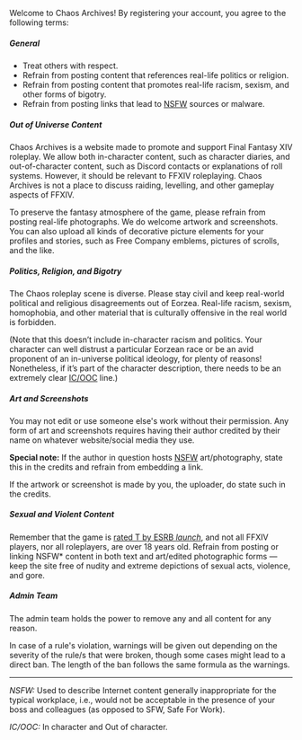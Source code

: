 Welcome to Chaos Archives! By registering your account, you agree to the following terms:

##### General

- Treat others with respect.
- Refrain from posting content that references real-life politics or religion.
- Refrain from posting content that promotes real-life racism, sexism, and other forms of bigotry.
- Refrain from posting links that lead to <a id="nsfw-ref" href="/rules#nsfw">NSFW</a> sources or malware.

##### Out of Universe Content

Chaos Archives is a website made to promote and support Final Fantasy XIV roleplay. We allow both in-character content, such as character diaries, and out-of-character content, such as Discord contacts or explanations of roll systems. However, it should be relevant to FFXIV roleplaying. Chaos Archives is not a place to discuss raiding, levelling, and other gameplay aspects of FFXIV.

To preserve the fantasy atmosphere of the game, please refrain from posting real-life photographs. We do welcome artwork and screenshots. You can also upload all kinds of decorative picture elements for your profiles and stories, such as Free Company emblems, pictures of scrolls, and the like.

##### Politics, Religion, and Bigotry

The Chaos roleplay scene is diverse. Please stay civil and keep real-world political and religious disagreements out of Eorzea. Real-life racism, sexism, homophobia, and other material that is culturally offensive in the real world is forbidden.

(Note that this doesn’t include in-character racism and politics. Your character can well distrust a particular Eorzean race or be an avid proponent of an in-universe political ideology, for plenty of reasons! Nonetheless, if it’s part of the character description, there needs to be an extremely clear <a href="/rules#ic-ooc">IC/OOC</a> line.)


##### Art and Screenshots

You may not edit or use someone else's work without their permission. Any form of art and screenshots requires having their author credited by their name on whatever website/social media they use.

**Special note:** If the author in question hosts <a href="/rules#nsfw">NSFW</a> art/photography, state this in the credits and refrain from embedding a link.

If the artwork or screenshot is made by you, the uploader, do state such in the credits.


##### Sexual and Violent Content

Remember that the game is <a href="https://www.esrb.org/ratings/29479/FINAL+FANTASY+XIV/" target="_blank">rated T by ESRB <i class="notranslate material-icons q-icon external-link-icon">launch</i></a>, and not all FFXIV players, nor all roleplayers, are over 18 years old. Refrain from posting or linking NSFW* content in both text and art/edited photographic forms — keep the site free of nudity and extreme depictions of sexual acts, violence, and gore.


##### Admin Team

The admin team holds the power to remove any and all content for any reason.

In case of a rule's violation, warnings will be given out depending on the severity of the rule/s that were broken, though some cases might lead to a direct ban. The length of the ban follows the same formula as the warnings.

<hr />

<dfn id="nsfw">NSFW:</dfn> Used to describe Internet content generally inappropriate for the typical workplace, i.e., would not be acceptable in the presence of your boss and colleagues (as opposed to SFW, Safe For Work).

<dfn id="ic-ooc">IC/OOC:</dfn> In character and Out of character.
